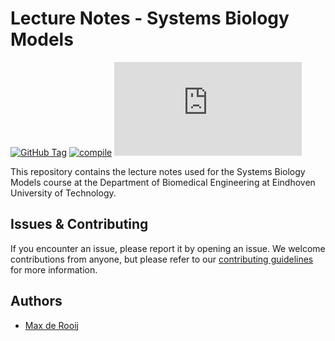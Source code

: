 # Lecture Notes - Systems Biology Models
<a href=https://github.com/8BM050/lecture-notes/releases/latest/download/main.pdf>![GitHub Tag](https://img.shields.io/github/v/tag/8BM050/lecture-notes?style=flat&label=Latest%20Release&color=%232E6F40&link=https%3A%2F%2Fgithub.com%2F8BM050%2Flecture-notes%2Freleases%2Flatest%2Fdownload%2Fmain.pdf)</a>
[![compile](https://github.com/8BM050/lecture-notes/actions/workflows/typst.yml/badge.svg?branch=main)](https://github.com/8BM050/lecture-notes/actions/workflows/typst.yml)
![GitHub Downloads (specific asset, all releases)](https://img.shields.io/github/downloads/8BM050/lecture-notes/main.pdf?label=Downloads)


This repository contains the lecture notes used for the Systems Biology Models course at the Department of Biomedical Engineering at Eindhoven University of Technology. 

## Issues & Contributing
If you encounter an issue, please report it by opening an issue. We welcome contributions from anyone, but please refer to our [contributing guidelines](CONTRIBUTING.md) for more information. 

## Authors
- [Max de Rooij](https://research.tue.nl/en/persons/max-de-rooij)
